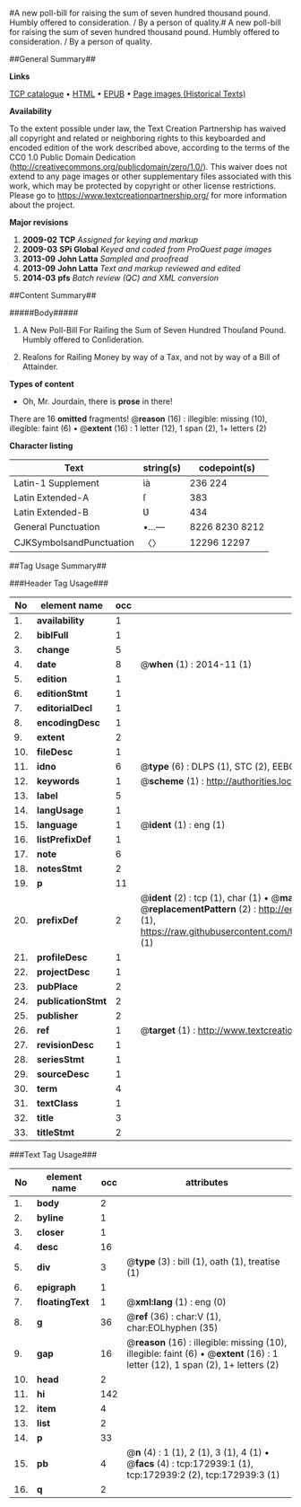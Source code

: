 #A new poll-bill for raising the sum of seven hundred thousand pound. Humbly offered to consideration. / By a person of quality.#
A new poll-bill for raising the sum of seven hundred thousand pound. Humbly offered to consideration. / By a person of quality.

##General Summary##

**Links**

[TCP catalogue](http://www.ota.ox.ac.uk/tcp/)  • 
[HTML](http://tei.it.ox.ac.uk/tcp/Texts-HTML/free/A90/A90012.html)  • 
[EPUB](http://tei.it.ox.ac.uk/tcp/Texts-EPUB/free/A90/A90012.epub) • 
[Page images (Historical Texts)](https://historicaltexts.jisc.ac.uk/eebo-47683629e)

**Availability**

To the extent possible under law, the Text Creation Partnership has waived all copyright and related or neighboring rights to this keyboarded and encoded edition of the work described above, according to the terms of the CC0 1.0 Public Domain Dedication (http://creativecommons.org/publicdomain/zero/1.0/). This waiver does not extend to any page images or other supplementary files associated with this work, which may be protected by copyright or other license restrictions. Please go to https://www.textcreationpartnership.org/ for more information about the project.

**Major revisions**

1. __2009-02__ __TCP__ *Assigned for keying and markup*
1. __2009-03__ __SPi Global__ *Keyed and coded from ProQuest page images*
1. __2013-09__ __John Latta__ *Sampled and proofread*
1. __2013-09__ __John Latta__ *Text and markup reviewed and edited*
1. __2014-03__ __pfs__ *Batch review (QC) and XML conversion*

##Content Summary##

#####Body#####

1. A New Poll-Bill For Raiſing the Sum of Seven Hundred Thouſand Pound. Humbly offered to Conſideration.

1. Reaſons for Raiſing Money by way of a Tax, and not by way of a Bill of Attainder.

**Types of content**

  * Oh, Mr. Jourdain, there is **prose** in there!

There are 16 **omitted** fragments! 
 @__reason__ (16) : illegible: missing (10), illegible: faint (6)  •  @__extent__ (16) : 1 letter (12), 1 span (2), 1+ letters (2)

**Character listing**


|Text|string(s)|codepoint(s)|
|---|---|---|
|Latin-1 Supplement|ìà|236 224|
|Latin Extended-A|ſ|383|
|Latin Extended-B|Ʋ|434|
|General Punctuation|•…—|8226 8230 8212|
|CJKSymbolsandPunctuation|〈〉|12296 12297|

##Tag Usage Summary##

###Header Tag Usage###

|No|element name|occ|attributes|
|---|---|---|---|
|1.|__availability__|1||
|2.|__biblFull__|1||
|3.|__change__|5||
|4.|__date__|8| @__when__ (1) : 2014-11 (1)|
|5.|__edition__|1||
|6.|__editionStmt__|1||
|7.|__editorialDecl__|1||
|8.|__encodingDesc__|1||
|9.|__extent__|2||
|10.|__fileDesc__|1||
|11.|__idno__|6| @__type__ (6) : DLPS (1), STC (2), EEBO-CITATION (1), OCLC (1), VID (1)|
|12.|__keywords__|1| @__scheme__ (1) : http://authorities.loc.gov/ (1)|
|13.|__label__|5||
|14.|__langUsage__|1||
|15.|__language__|1| @__ident__ (1) : eng (1)|
|16.|__listPrefixDef__|1||
|17.|__note__|6||
|18.|__notesStmt__|2||
|19.|__p__|11||
|20.|__prefixDef__|2| @__ident__ (2) : tcp (1), char (1)  •  @__matchPattern__ (2) : ([0-9\-]+):([0-9IVX]+) (1), (.+) (1)  •  @__replacementPattern__ (2) : http://eebo.chadwyck.com/downloadtiff?vid=$1&page=$2 (1), https://raw.githubusercontent.com/textcreationpartnership/Texts/master/tcpchars.xml#$1 (1)|
|21.|__profileDesc__|1||
|22.|__projectDesc__|1||
|23.|__pubPlace__|2||
|24.|__publicationStmt__|2||
|25.|__publisher__|2||
|26.|__ref__|1| @__target__ (1) : http://www.textcreationpartnership.org/docs/. (1)|
|27.|__revisionDesc__|1||
|28.|__seriesStmt__|1||
|29.|__sourceDesc__|1||
|30.|__term__|4||
|31.|__textClass__|1||
|32.|__title__|3||
|33.|__titleStmt__|2||


###Text Tag Usage###

|No|element name|occ|attributes|
|---|---|---|---|
|1.|__body__|2||
|2.|__byline__|1||
|3.|__closer__|1||
|4.|__desc__|16||
|5.|__div__|3| @__type__ (3) : bill (1), oath (1), treatise (1)|
|6.|__epigraph__|1||
|7.|__floatingText__|1| @__xml:lang__ (1) : eng (0)|
|8.|__g__|36| @__ref__ (36) : char:V (1), char:EOLhyphen (35)|
|9.|__gap__|16| @__reason__ (16) : illegible: missing (10), illegible: faint (6)  •  @__extent__ (16) : 1 letter (12), 1 span (2), 1+ letters (2)|
|10.|__head__|2||
|11.|__hi__|142||
|12.|__item__|4||
|13.|__list__|2||
|14.|__p__|33||
|15.|__pb__|4| @__n__ (4) : 1 (1), 2 (1), 3 (1), 4 (1)  •  @__facs__ (4) : tcp:172939:1 (1), tcp:172939:2 (2), tcp:172939:3 (1)|
|16.|__q__|2||
